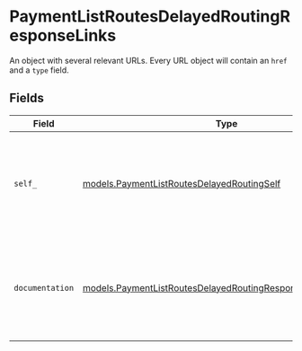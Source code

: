 # PaymentListRoutesDelayedRoutingResponseLinks

An object with several relevant URLs. Every URL object will contain an `href` and a `type` field.


## Fields

| Field                                                                                                                            | Type                                                                                                                             | Required                                                                                                                         | Description                                                                                                                      |
| -------------------------------------------------------------------------------------------------------------------------------- | -------------------------------------------------------------------------------------------------------------------------------- | -------------------------------------------------------------------------------------------------------------------------------- | -------------------------------------------------------------------------------------------------------------------------------- |
| `self_`                                                                                                                          | [models.PaymentListRoutesDelayedRoutingSelf](../models/paymentlistroutesdelayedroutingself.md)                                   | :heavy_check_mark:                                                                                                               | In v2 endpoints, URLs are commonly represented as objects with an `href` and `type` field.                                       |
| `documentation`                                                                                                                  | [models.PaymentListRoutesDelayedRoutingResponseDocumentation](../models/paymentlistroutesdelayedroutingresponsedocumentation.md) | :heavy_check_mark:                                                                                                               | In v2 endpoints, URLs are commonly represented as objects with an `href` and `type` field.                                       |